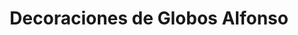 ---
title: "Decoraciones de Globos Alfonso"
url: /san-andres-cholula/decoraciones-de-globos-alfonso/
shop: fiesta
---